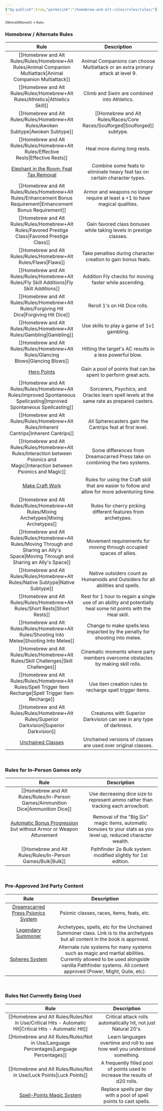 ```yaml
---
{"dg-publish":true,"permalink":"/homebrew-and-alt-rules/rules/rules/"}
---
```


<sup><sup>[[Mistveil\|Mistveil]] → Rules</sup></sup> 
### Homebrew / Alternate Rules

|                                                                        **Rule**                                                                        |                                                **Description**                                                 |
| :----------------------------------------------------------------------------------------------------------------------------------------------------: | :------------------------------------------------------------------------------------------------------------: |
|                                                            [[Homebrew and Alt Rules/Rules/Homebrew+Alt Rules/Animal Companion Multiattack\|Animal Companion Multiattack]]                                                            |                Animal Companions can choose Multiattack or an extra primary attack at level 9.                 |
|                                                             [[Homebrew and Alt Rules/Rules/Homebrew+Alt Rules/Athletics\|Athletics Skill]]                                                             |                                  Climb and Swim are combined into Athletics.                                   |
|                                                                   [[Homebrew and Alt Rules/Rules/Homebrew+Alt Rules/Awoken Subtype\|Awoken Subtype]]                                                                   |                                            [[Homebrew and Alt Rules/Races/Core Races/Soulforged\|Soulforged]] subtype.                                             |
|                                                                  [[Homebrew and Alt Rules/Rules/Homebrew+Alt Rules/Effective Rests\|Effective Rests]]                                                                   |                                          Heal more during long rests.                                          |
| [Elephant in the Room: Feat Tax Removal](https://michaeliantorno.com/wp-content/uploads/2018/06/The-Elephant-in-the-Room-Feat-Taxes-in-Pathfinder.pdf) |                   Combine some feats to eliminate heavy feat tax on certain character types.                   |
|                                                           [[Homebrew and Alt Rules/Rules/Homebrew+Alt Rules/Enhancement Bonus Requirement\|Enhancement Bonus Requirement]]                                                            |                  Armor and weapons no longer require at least a +1 to have magical qualities.                  |
|                                                               [[Homebrew and Alt Rules/Rules/Homebrew+Alt Rules/Favored Prestige Class\|Favored Prestige Class]]                                                               |                      Gain favored class bonuses while taking levels in prestige classes.                       |
|                                                                       [[Homebrew and Alt Rules/Rules/Homebrew+Alt Rules/Flaws\|Flaws]]                                                                        |                         Take penalties during character creation to gain bonus feats.                          |
|                                                                [[Homebrew and Alt Rules/Rules/Homebrew+Alt Rules/Fly Skill Additions\|Fly Skill Additions]]                                                                 |                             Addition Fly checks for moving faster while ascending.                             |
|                                                                 [[Homebrew and Alt Rules/Rules/Homebrew+Alt Rules/Forgiving Hit Dice\|Forgiving Hit Dice]]                                                                 |                                         Reroll 1's on Hit Dice rolls.                                          |
|                                                                      [[Homebrew and Alt Rules/Rules/Homebrew+Alt Rules/Gambling\|Gambling]]                                                                      |                                   Use skills to play a game of 1v1 gambling.                                   |
|                                                                   [[Homebrew and Alt Rules/Rules/Homebrew+Alt Rules/Glancing Blows\|Glancing Blows]]                                                                   |                            Hitting the target's AC results in a less powerful blow.                            |
|                                     [Hero Points](https://www.d20pfsrd.com/gamemastering/other-rules/hero-points/)                                     |                         Gain a pool of points that can be spent to perform great acts.                         |
|                                                         [[Homebrew and Alt Rules/Rules/Homebrew+Alt Rules/Improved Spontaneous Spellcasting\|Improved Spontaneous Spellcasting]]                                                          |           Sorcerers, Psychics, and Oracles learn spell levels at the same rate as prepared casters.            |
|                                                                 [[Homebrew and Alt Rules/Rules/Homebrew+Alt Rules/Inherent Cantrips\|Inherent Cantrips]]                                                                  |                            All Spherecasters gain the Cantrips feat at first level.                            |
|                                                       [[Homebrew and Alt Rules/Rules/Homebrew+Alt Rules/Interaction between Psionics and Magic\|Interaction between Psionics and Magic]]                                                       |                  Some differences from Dreamscarred Press take on combining the two systems.                   |
|                                 [Make Craft Work](https://www.d20pfsrd.com/skills/craft/alternative-craft-rules-3pp/)                                  |         Rules for using the Craft skill that are easier to follow and allow for more adventuring time.         |
|                                                                 [[Homebrew and Alt Rules/Rules/Homebrew+Alt Rules/Mixing Archetypes\|Mixing Archetypes]]                                                                  |                          Rules for cherry picking different features from archetypes.                          |
|                                                     [[Homebrew and Alt Rules/Rules/Homebrew+Alt Rules/Moving Through and Sharing an Ally's Space\|Moving Through and Sharing an Ally's Space]]                                                     |                      Movement requirements for moving through occupied spaces of allies.                       |
|                                                                   [[Homebrew and Alt Rules/Rules/Homebrew+Alt Rules/Native Subtype\|Native Subtype]]                                                                   |                Native outsiders count as Humanoids and Outsiders for all abilities and spells.                 |
|                                                                    [[Homebrew and Alt Rules/Rules/Homebrew+Alt Rules/Short Rests\|Short Rests]]                                                                     | Rest for 1 hour to regain a single use of an ability and potentially heal some hit points with the Heal skill. |
|                                                                [[Homebrew and Alt Rules/Rules/Homebrew+Alt Rules/Shooting Into Melee\|Shooting Into Melee]]                                                                 |                  Change to make spells less impacted by the penalty for shooting into melee.                   |
|                                                                  [[Homebrew and Alt Rules/Rules/Homebrew+Alt Rules/Skill Challenges\|Skill Challenges]]                                                                  |                Cinematic moments where party members overcome obstacles by making skill rolls.                 |
|                                                            [[Homebrew and Alt Rules/Rules/Homebrew+Alt Rules/Spell Trigger Item Recharge\|Spell Trigger Item Recharge]]                                                             |                            Use item creation rules to recharge spell trigger items.                            |
|                                                                [[Homebrew and Alt Rules/Rules/Homebrew+Alt Rules/Superior Darkvision\|Superior Darkvision]]                                                                 |                      Creatures with Superior Darkvision can see in any type of darkness.                       |
|                                        [Unchained Classes](https://mistveil.fandom.com/wiki/Unchained_Classes)                                         |                         Unchained versions of classes are used over original classes.                          |

<br>

### Rules for In-Person Games only

|                                                            **Rule**                                                            |                                                 **Description**                                                  |
| :----------------------------------------------------------------------------------------------------------------------------: | :--------------------------------------------------------------------------------------------------------------: |
|                                                      [[Homebrew and Alt Rules/Rules/In-Person Games/Ammunition Dice\|Ammunition Dice]]                                                       |                 Use decreasing dice size to represent ammo rather than tracking each arrow/bolt.                 |
| [Automatic Bonus Progression](https://www.d20pfsrd.com/gamemastering/other-rules/unchained-rules/automatic-bonus-progression/) but without Armor or Weapon Attunement  | Removal of the "Big Six" magic items, automatic bonuses to your stats as you level up, reduced character wealth. |
|                                                            [[Homebrew and Alt Rules/Rules/In-Person Games/Bulk\|Bulk]]                                                            |                           Pathfinder 2e Bulk system modified slightly for 1st edition.                           |

<br>

### Pre-Approved 3rd Party Content

|              **Rule**              |                                                                                          **Description**                                                                                         |
|:----------------------------------:|:------------------------------------------------------------------------------------------------------------------------------------------------------------------------------------------------:|
| [Dreamscarred Press Psionics System](https://www.d20pfsrd.com/alternative-rule-systems/psionics-unleashed/) |                                                                            Psionic classes, races, items, feats, etc.                                                                            |
|         [Legendary Summoner](https://www.d20pfsrd.com/classes/base-classes/summoner/archetypes/summoner-archetypes-legendary-games/)         |                                   Archetypes, spells, etc for the Unchained Summoner class. Link is to the archetypes but all content in the book is approved.                                   |
|           [Spheres System](http://spheresofpower.wikidot.com/)           | Alternate rule systems for many systems such as magic and martial abilities. Currently allowed to be used alongside vanilla Pathfinder systems. All content approved (Power, Might, Guile, etc). |

<br>

### Rules Not Currently Being Used

|                                                 **Rule**                                                  |                                **Description**                                |
| :-------------------------------------------------------------------------------------------------------: | :---------------------------------------------------------------------------: |
|                                     [[Homebrew and Alt Rules/Rules/Not in Use/Critical Hits - Automatic Hit\|Critical Hits - Automatic Hit]]                                     |        Critical attack rolls automatically hit, not just Natural 20's.        |
|                                         [[Homebrew and Alt Rules/Rules/Not in Use/Language Percentages\|Language Percentages]]                                          |  Learn languages overtime and roll to see how well you understood something.  |
|                                              [[Homebrew and Alt Rules/Rules/Not in Use/Luck Points\|Luck Points]]                                              | A frequently filled pool of points used to increase the results of d20 rolls. |
| [Spell-Points Magic System](https://www.d20pfsrd.com/magic/variant-magic-rules/spell-points-magic-system) |      Replace spells per day with a pool of spell points to cast spells.       |